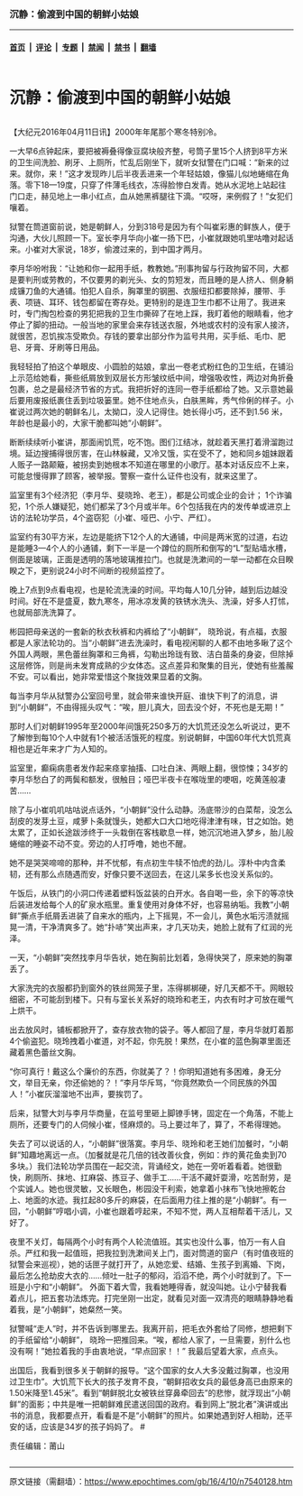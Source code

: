 ### 沉静：偷渡到中国的朝鲜小姑娘

---

#### [首页](../../../..?n7540128) &nbsp;|&nbsp; [评论](../../../../../epoch-comment?n7540128) &nbsp;|&nbsp; [专题](../../../../../epoch-special?n7540128) &nbsp;|&nbsp; [禁闻](../../../../../epoch-news?n7540128) &nbsp;|&nbsp; [禁书](../../../../../books?n7540128) &nbsp;|&nbsp; [翻墙](https://github.com/gfw-breaker/nogfw/blob/master/README.md?n7540128)


<div class="column" id="artbody" itemprop="articleBody">
 <div class="whitebg">
  <div class="column">
   <div class="arttop mbottom20">
    <h1 class="title">
     沉静：偷渡到中国的朝鲜小姑娘
    </h1>
   </div>
  </div>
  <!-- article content begin -->
  <p>
   【大纪元2016年04月11日讯】2000年年尾那个寒冬特别冷。
  </p>
  <p>
   一大早6点钟起床，要把被褥叠得像豆腐块般齐整，号筒子里15个人挤到8平方米的卫生间洗脸、刷牙、上厕所，忙乱后刚坐下，就听女狱警在门口喊：“新来的过来。就你，来！”这才发现昨儿后半夜丢进来一个年轻姑娘，像猫儿似地蜷缩在角落。零下18—19度，只穿了件薄毛线衣，冻得脸惨白发青。她从水泥地上站起往门口走，赫见地上一串小红点，血从她黑裤腿往下滴。“哎呀，来例假了！”女犯们嚷着。
  </p>
  <p>
   狱警在筒道窗前说，她是朝鲜人，分到318号是因为有个叫崔彩惠的鲜族人，便于沟通，大伙儿照顾一下。室长李月华向小崔一扬下巴，小崔就跟她叽里咕噜对起话来。小崔对大家说，18岁，偷渡过来的，到中国才两月。
  </p>
  <p>
   李月华吩咐我：“让她和你一起用手纸，教教她。”刑事拘留与行政拘留不同，大都是要判刑或劳教的，不仅要男的剃光头、女的剪短发，而且睡的是人挤人、侧身躺成镰刀鱼的大通铺。怕犯人自杀，胸罩里的钢圈、衣服纽扣都要除掉，腰带、手表、项链、耳环、钱包都留在寄存处。更特别的是连卫生巾都不让用了。我进来时，专门掏包检查的男犯把我的卫生巾撕碎了在地上踩，我盯着他的眼睛看，他才停止了脚的扭动。一般当地的家里会来存钱送衣服，外地或农村的没有家人接济，就很苦，忍饥挨冻受欺负。存钱的要拿出部分作为监号共用，买手纸、毛巾、肥皂、牙膏、牙刷等日用品。
  </p>
  <p>
   我轻轻拍了拍这个单眼皮、小圆脸的姑娘，拿出一卷老式粉红色的卫生纸，在铺沿上示范给她看，撕些纸屑放到双层长方形皱纹纸中间，增强吸收性，两边对角折叠包裹，总之是最经济节省的方式。我把折好的连同一卷手纸都给了她。又示意她最后要用废报纸裹住丢到垃圾篓里。她不住地点头，白肤黑眸，秀气伶俐的样子。小崔说过两次她的朝鲜名儿，太拗口，没人记得住。她长得小巧，还不到1.56 米，年龄也是最小的，大家干脆都叫她“小朝鲜”。
  </p>
  <p>
   断断续续听小崔讲，那面闹饥荒，吃不饱。图们江结冰，就趁着天黑打着滑溜跑过境。延边搜捕得很厉害，在山林躲藏，又冷又饿，实在受不了，她和同乡姐妹跟着人贩子一路颠簸，被拐卖到她根本不知道在哪里的小歌厅。基本对话反应不上来，可能怠慢得罪了顾客，被举报。警察一查什么证件也没有，就来这里了。
  </p>
  <p>
   监室里有3个经济犯（李月华、斐晓玲、老王），都是公司或企业的会计； 1个诈骗犯，1个杀人嫌疑犯，她们都呆了3个月或半年。6个包括我在内的发传单或进京上访的法轮功学员，4个盗窃犯（小崔、哑巴、小宁、严红）。
  </p>
  <p>
   监室约有30平方米，左边是能挤下12个人的大通铺，中间是两米宽的过道，右边是能睡3—4个人的小通铺，剩下一半是一个蹲位的厕所和倒写的“L”型贴墙水槽，侧面是玻璃，正面是透明的落地玻璃推拉门。也就是洗漱间的一举一动都在众目睽睽之下，更别说24小时不间断的视频监控了。
  </p>
  <p>
   晚上7点到9点看电视，也是轮流洗澡的时间。平均每人10几分钟，越到后边越没时间。好在不是盛夏，数九寒冬，用冰凉发黄的铁锈水洗头、洗澡，好多人打怵，也就局部洗洗算了。
  </p>
  <p>
   彬园把母亲送的一套新的秋衣秋裤和内裤给了“小朝鲜”， 晓玲说，有点福，衣服都是人家法轮功的。当“小朝鲜”进去洗澡时，看电视闲聊的人都不由地多瞅了这个外国人两眼，黑色蕾丝胸罩和三角裤，勾勒出玲珑有致、洁白苗条的身姿，但除掉这层修饰，则是尚未发育成熟的少女体态。这点差异和聚集的目光，使她有些羞赧不安。可以看出，她非常爱惜这个聚拢效果显着的文胸。
  </p>
  <p>
   每当李月华从狱警办公室回号里，就会带来谁快开庭、谁快下判了的消息，讲到“小朝鲜”，不由得摇头叹气：“唉，胆儿真大，回去没个好，不死也是无期！”
  </p>
  <p>
   那时人们对朝鲜1995年至2000年间饿死250多万的大饥荒还没怎么听说过，更不了解惨到每10个人中就有1个被活活饿死的程度。别说朝鲜，中国60年代大饥荒真相也是近年来才广为人知的。
  </p>
  <p>
   监室里，癫痫病患者发作起来痉挛抽搐、口吐白沫、两眼上翻，很惊悚；34岁的李月华愁白了的两鬓和额发，很触目；哑巴半夜卡在喉咙里的哽咽，吃黄莲般凄苦……
  </p>
  <p>
   除了与小崔叽叽咕咕说点话外，“小朝鲜”没什么动静。汤底带沙的白菜帮，没怎么刮皮的发芽土豆，咸萝卜条就馒头，她都大口大口地吃得津津有味，甘之如饴。她太累了，正如长途跋涉终于一头栽倒在客栈歇息一样，她沉沉地进入梦乡，胎儿般蜷缩的睡姿不动不变。旁边的人打呼噜，她也不醒。
  </p>
  <p>
   她不是哭哭啼啼的那种，并不忧郁，有点初生牛犊不怕虎的劲儿。淳朴中内含柔韧，还有那么点随遇而安，好像只要不送回去，在这儿呆多长也没关系似的。
  </p>
  <p>
   午饭后，从铁门的小洞口传递着塑料饭盆装的白开水。各自喝一些，余下的等凉快后装进发给每个人的矿泉水瓶里。重复使用对身体不好，也容易纳垢。我教“小朝鲜”撕点手纸屑丢进装了自来水的瓶内，上下摇晃，不一会儿，黄色水垢污渍就摇晃一清，干净清爽多了。她“扑哧”笑出声来，才几天功夫，她脸上就有了红润的光泽。
  </p>
  <p>
   一天，“小朝鲜”突然找李月华告状，她在胸前比划着，急得快哭了，原来她的胸罩丢了。
  </p>
  <p>
   大家洗完的衣服都扔到窗外的铁丝网笼子里，冻得梆梆硬，好几天都不干。网眼较细密，不可能刮到楼下。只有与室长关系好的晓玲和老王，内衣有时才可放在暖气上烘干。
  </p>
  <p>
   出去放风时，铺板都掀开了，查存放衣物的袋子。等人都回了屋，李月华就盯着那4个偷盗犯。晓玲拽着小崔道，对不起，你先脱！果然，在小崔的蓝色胸罩里面还藏着黑色蕾丝文胸。
  </p>
  <p>
   “你可真行！戴这么个廉价的东西，你就美了？！你明知道她有多困难，身无分文，举目无亲，你还偷她的？！”李月华斥骂，“你竟然欺负一个同民族的外国人！”小崔灰溜溜地不出声，要挨罚了。
  </p>
  <p>
   后来，狱警大刘与李月华商量，在监号里砸上脚镣手铐，固定在一个角落，不能上厕所，还要专门的人伺候小崔，怪麻烦的。马上要过年了，算了，不希得理她。
  </p>
  <p>
   失去了可以说话的人，“小朝鲜”很落寞。李月华、晓玲和老王她们加餐时，“小朝鲜”知趣地离远一点。（加餐就是花几倍的钱改善伙食，例如：炸的黄花鱼卖到70多块。）我们法轮功学员围在一起交流，背诵经文，她在一旁听着看着。她很勤快，刷厕所、抹地、扛麻袋、拣豆子、做手工……干活不藏奸耍滑，吃苦耐劳，是个实诚人。她也很灵敏，又长眼色，彬园没干利索，她拿着小抹布飞快地擦乾台上、地面的水迹。我扛起80多斤的麻袋，在后面用力往上推的是“小朝鲜”。有一回，“小朝鲜”哼唱小调，小崔也跟着哼起来，不知不觉，两人互相帮着干活儿，又好了。
  </p>
  <p>
   夜里不关灯，每隔两个小时有两个人轮流值班。其实也没什么事，怕万一有人自杀。严红和我一起值班，把我拉到洗漱间关上门，面对筒道的窗户（有时值夜班的狱警会来巡视），她的话匣子就打开了，从她恋爱、结婚、生孩子到离婚、下岗，最后怎么抢劫皮大衣的……倾吐一肚子的郁闷，滔滔不绝，两个小时就到了。下一班是小宁和“小朝鲜”。 外面下着大雪，我看她睡得香，就没叫她。让小宁替我看着点儿，把五套功法炼完。打完坐刚一出定，就看见对面一双清亮的眼睛静静地看着我，是“小朝鲜”，她粲然一笑。
  </p>
  <p>
   狱警喊“走人”时，并不告诉到哪里去。我离开前，把毛衣外套给了同修，想把剩下的手纸留给“小朝鲜”， 晓玲一把推回来。“唉，都给人家了，一旦需要，别什么也没有啊！”她拉着我的手由衷地说，“早点回家！！” 我最后望着大家，点点头。
  </p>
  <p>
   出国后，我看到很多关于朝鲜的报导。“这个国家的女人大多没戴过胸罩，也没用过卫生巾”。大饥荒下长大的孩子发育不良，“朝鲜招收女兵的最低身高已由原来的1.50米降至1.45米”。看到“朝鲜脱北女被铁丝穿鼻牵回去”的悲惨，就浮现出“小朝鲜”的面影；中共是唯一把朝鲜难民遣送回国的政府。看到网上“脱北者”演讲或出书的消息，我都要点开，看看是不是“小朝鲜”的照片。如果她遇到好人相助，还平安的话，应该是34岁的孩子妈妈了。 #
  </p>
  <p>
   责任编辑：莆山
  </p>
  <p>
  </p>
  <!-- article content end -->
 </div>
</div>


---

原文链接（需翻墙）：https://www.epochtimes.com/gb/16/4/10/n7540128.htm